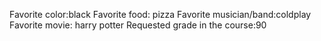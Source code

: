 Favorite color:black 
Favorite food: pizza
Favorite musician/band:coldplay 
Favorite movie: harry potter
Requested grade in the course:90 
